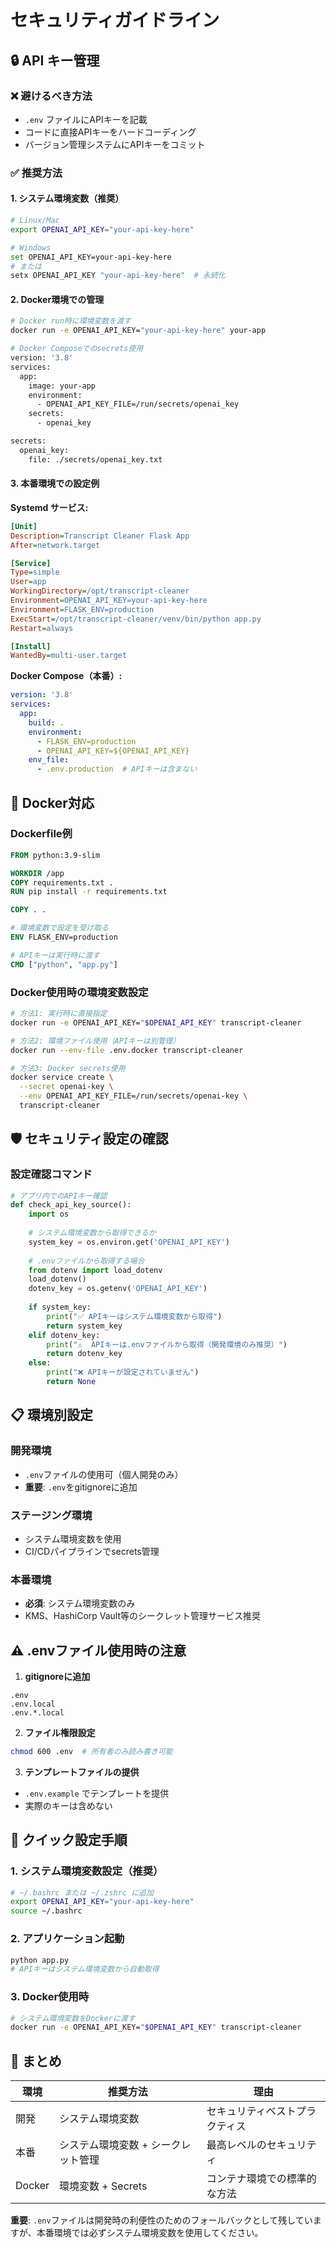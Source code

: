 # セキュリティガイドライン

## 🔒 API キー管理

### ❌ 避けるべき方法
- `.env` ファイルにAPIキーを記載
- コードに直接APIキーをハードコーディング
- バージョン管理システムにAPIキーをコミット

### ✅ 推奨方法

#### 1. システム環境変数（推奨）
```bash
# Linux/Mac
export OPENAI_API_KEY="your-api-key-here"

# Windows
set OPENAI_API_KEY=your-api-key-here
# または
setx OPENAI_API_KEY "your-api-key-here"  # 永続化
```

#### 2. Docker環境での管理
```bash
# Docker run時に環境変数を渡す
docker run -e OPENAI_API_KEY="your-api-key-here" your-app

# Docker Composeでのsecrets使用
version: '3.8'
services:
  app:
    image: your-app
    environment:
      - OPENAI_API_KEY_FILE=/run/secrets/openai_key
    secrets:
      - openai_key

secrets:
  openai_key:
    file: ./secrets/openai_key.txt
```

#### 3. 本番環境での設定例

**Systemd サービス:**
```ini
[Unit]
Description=Transcript Cleaner Flask App
After=network.target

[Service]
Type=simple
User=app
WorkingDirectory=/opt/transcript-cleaner
Environment=OPENAI_API_KEY=your-api-key-here
Environment=FLASK_ENV=production
ExecStart=/opt/transcript-cleaner/venv/bin/python app.py
Restart=always

[Install]
WantedBy=multi-user.target
```

**Docker Compose（本番）:**
```yaml
version: '3.8'
services:
  app:
    build: .
    environment:
      - FLASK_ENV=production
      - OPENAI_API_KEY=${OPENAI_API_KEY}
    env_file:
      - .env.production  # APIキーは含まない
```

## 🐳 Docker対応

### Dockerfile例
```dockerfile
FROM python:3.9-slim

WORKDIR /app
COPY requirements.txt .
RUN pip install -r requirements.txt

COPY . .

# 環境変数で設定を受け取る
ENV FLASK_ENV=production

# APIキーは実行時に渡す
CMD ["python", "app.py"]
```

### Docker使用時の環境変数設定
```bash
# 方法1: 実行時に直接指定
docker run -e OPENAI_API_KEY="$OPENAI_API_KEY" transcript-cleaner

# 方法2: 環境ファイル使用（APIキーは別管理）
docker run --env-file .env.docker transcript-cleaner

# 方法3: Docker secrets使用
docker service create \
  --secret openai-key \
  --env OPENAI_API_KEY_FILE=/run/secrets/openai-key \
  transcript-cleaner
```

## 🛡️ セキュリティ設定の確認

### 設定確認コマンド
```python
# アプリ内でのAPIキー確認
def check_api_key_source():
    import os
    
    # システム環境変数から取得できるか
    system_key = os.environ.get('OPENAI_API_KEY')
    
    # .envファイルから取得する場合
    from dotenv import load_dotenv
    load_dotenv()
    dotenv_key = os.getenv('OPENAI_API_KEY')
    
    if system_key:
        print("✅ APIキーはシステム環境変数から取得")
        return system_key
    elif dotenv_key:
        print("⚠️  APIキーは.envファイルから取得（開発環境のみ推奨）")
        return dotenv_key
    else:
        print("❌ APIキーが設定されていません")
        return None
```

## 📋 環境別設定

### 開発環境
- `.env`ファイルの使用可（個人開発のみ）
- **重要**: `.env`をgitignoreに追加

### ステージング環境
- システム環境変数を使用
- CI/CDパイプラインでsecrets管理

### 本番環境
- **必須**: システム環境変数のみ
- KMS、HashiCorp Vault等のシークレット管理サービス推奨

## ⚠️ .envファイル使用時の注意

1. **gitignoreに追加**
```gitignore
.env
.env.local
.env.*.local
```

2. **ファイル権限設定**
```bash
chmod 600 .env  # 所有者のみ読み書き可能
```

3. **テンプレートファイルの提供**
- `.env.example` でテンプレートを提供
- 実際のキーは含めない

## 🚀 クイック設定手順

### 1. システム環境変数設定（推奨）
```bash
# ~/.bashrc または ~/.zshrc に追加
export OPENAI_API_KEY="your-api-key-here"
source ~/.bashrc
```

### 2. アプリケーション起動
```bash
python app.py
# APIキーはシステム環境変数から自動取得
```

### 3. Docker使用時
```bash
# システム環境変数をDockerに渡す
docker run -e OPENAI_API_KEY="$OPENAI_API_KEY" transcript-cleaner
```

## 📝 まとめ

| 環境 | 推奨方法 | 理由 |
|------|----------|------|
| 開発 | システム環境変数 | セキュリティベストプラクティス |
| 本番 | システム環境変数 + シークレット管理 | 最高レベルのセキュリティ |
| Docker | 環境変数 + Secrets | コンテナ環境での標準的な方法 |

**重要**: `.env`ファイルは開発時の利便性のためのフォールバックとして残していますが、本番環境では必ずシステム環境変数を使用してください。